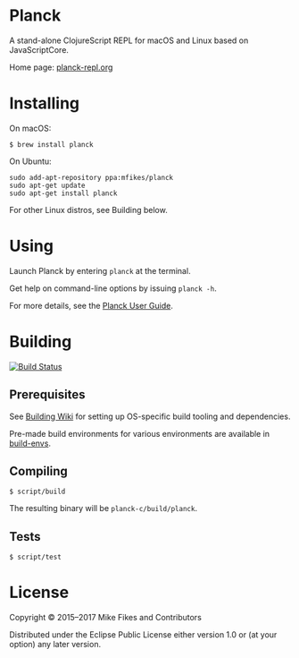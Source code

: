 # Planck

A stand-alone ClojureScript REPL for macOS and Linux based on JavaScriptCore.

Home page: [planck-repl.org](http://planck-repl.org)

# Installing

On macOS:
```
$ brew install planck
```

On Ubuntu:
```
sudo add-apt-repository ppa:mfikes/planck
sudo apt-get update
sudo apt-get install planck
```

For other Linux distros, see Building below.

# Using

Launch Planck by entering `planck` at the terminal.

Get help on command-line options by issuing `planck -h`.

For more details, see the [Planck User Guide](http://planck-repl.org/guide.html).

# Building 

[![Build Status](https://travis-ci.org/mfikes/planck.svg?branch=master)](https://travis-ci.org/mfikes/planck)

## Prerequisites 

See [Building Wiki](https://github.com/mfikes/planck/wiki/Building) for setting up OS-specific build tooling and dependencies.

Pre-made build environments for various environments are available in [build-envs](https://github.com/mfikes/planck/tree/master/build-envs).

## Compiling

```
$ script/build
```

The resulting binary will be `planck-c/build/planck`.

## Tests

```
$ script/test
```


# License

Copyright © 2015–2017 Mike Fikes and Contributors

Distributed under the Eclipse Public License either version 1.0 or (at your option) any later version.
